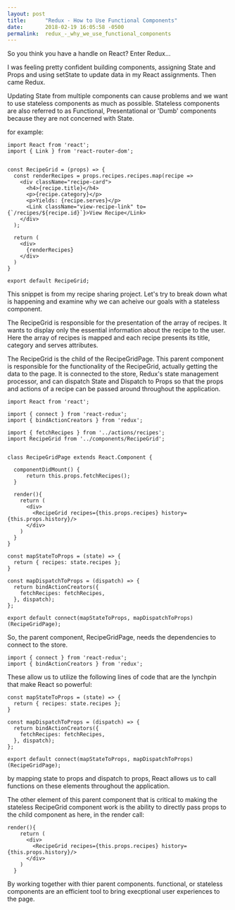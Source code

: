 ```yaml
---
layout: post
title:      "Redux - How to Use Functional Components"
date:       2018-02-19 16:05:58 -0500
permalink:  redux_-_why_we_use_functional_components
---
```



So you think you have a handle on React?  Enter Redux...

I was feeling pretty confident building components, assigning State and Props and using setState to update data in my React assignments.  Then came Redux.  

Updating State from multiple components can cause problems and we want to use stateless components as much as possible.  Stateless components are also referred to as Functional,  Presentational or  'Dumb' components because they are not concerned with State.  

for example:

```
import React from 'react';
import { Link } from 'react-router-dom';


const RecipeGrid = (props) => {
  const renderRecipes = props.recipes.recipes.map(recipe =>
    <div className="recipe-card">
      <h4>{recipe.title}</h4>
      <p>{recipe.category}</p>
      <p>Yields: {recipe.serves}</p>
      <Link className="view-recipe-link" to={`/recipes/${recipe.id}`}>View Recipe</Link>
    </div>
  );

  return (
    <div>
      {renderRecipes}
    </div>
  )
}

export default RecipeGrid;

```

This snippet is from my recipe sharing project.  Let's try to break down what is happening and examine why we can acheive our goals with a stateless component.

The RecipeGrid is responsible for the presentation of the array of recipes.  It wants to display only the essential information about the recipe to the user.  Here the array of recipes is mapped and each recipe presents its title, category and serves attributes.  

The RecipeGrid is the child of the RecipeGridPage.  This parent component is responsible for the functionality of the RecipeGrid, actually getting the data to the page.  It is connected to the store, Redux's state management processor, and can dispatch State and Dispatch to Props so that the props and actions of a recipe can be passed around throughout the application.  

```
import React from 'react';

import { connect } from 'react-redux';
import { bindActionCreators } from 'redux';

import { fetchRecipes } from '../actions/recipes';
import RecipeGrid from '../components/RecipeGrid';


class RecipeGridPage extends React.Component {
  
  componentDidMount() {
      return this.props.fetchRecipes();
  }

  render(){
    return (
      <div>
        <RecipeGrid recipes={this.props.recipes} history={this.props.history}/>      
      </div>
    )
  }
}

const mapStateToProps = (state) => {
  return { recipes: state.recipes };
}

const mapDispatchToProps = (dispatch) => {
  return bindActionCreators({
    fetchRecipes: fetchRecipes,
  }, dispatch);
};

export default connect(mapStateToProps, mapDispatchToProps)(RecipeGridPage);

```

So, the parent component, RecipeGridPage, needs the dependencies to connect to the store. 

```
import { connect } from 'react-redux';
import { bindActionCreators } from 'redux';
```

These allow us to utilize the following lines of code that are the lynchpin that make React so powerful:

```
const mapStateToProps = (state) => {
  return { recipes: state.recipes };
}

const mapDispatchToProps = (dispatch) => {
  return bindActionCreators({
    fetchRecipes: fetchRecipes,
  }, dispatch);
};

export default connect(mapStateToProps, mapDispatchToProps)(RecipeGridPage);
```

by mapping state to props and dispatch to props, React allows us to call functions on these elements throughout the application.  


The other element of this parent component that is critical to making the stateless RecipeGrid component work is the ability to directly pass props to the child component as here, in the render call:

```
render(){
    return (
      <div>
        <RecipeGrid recipes={this.props.recipes} history={this.props.history}/>      
      </div>
    )
  }
```
By working together with thier parent components. functional, or stateless components are an efficient tool to bring execptional user experiences to the page.







